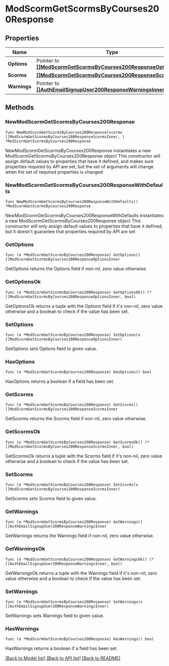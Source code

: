 # ModScormGetScormsByCourses200Response

## Properties

Name | Type | Description | Notes
------------ | ------------- | ------------- | -------------
**Options** | Pointer to [**[]ModScormGetScormsByCourses200ResponseOptionsInner**](ModScormGetScormsByCourses200ResponseOptionsInner.md) |  | [optional] 
**Scorms** | [**[]ModScormGetScormsByCourses200ResponseScormsInner**](ModScormGetScormsByCourses200ResponseScormsInner.md) |  | 
**Warnings** | Pointer to [**[]AuthEmailSignupUser200ResponseWarningsInner**](AuthEmailSignupUser200ResponseWarningsInner.md) |  | [optional] 

## Methods

### NewModScormGetScormsByCourses200Response

`func NewModScormGetScormsByCourses200Response(scorms []ModScormGetScormsByCourses200ResponseScormsInner, ) *ModScormGetScormsByCourses200Response`

NewModScormGetScormsByCourses200Response instantiates a new ModScormGetScormsByCourses200Response object
This constructor will assign default values to properties that have it defined,
and makes sure properties required by API are set, but the set of arguments
will change when the set of required properties is changed

### NewModScormGetScormsByCourses200ResponseWithDefaults

`func NewModScormGetScormsByCourses200ResponseWithDefaults() *ModScormGetScormsByCourses200Response`

NewModScormGetScormsByCourses200ResponseWithDefaults instantiates a new ModScormGetScormsByCourses200Response object
This constructor will only assign default values to properties that have it defined,
but it doesn't guarantee that properties required by API are set

### GetOptions

`func (o *ModScormGetScormsByCourses200Response) GetOptions() []ModScormGetScormsByCourses200ResponseOptionsInner`

GetOptions returns the Options field if non-nil, zero value otherwise.

### GetOptionsOk

`func (o *ModScormGetScormsByCourses200Response) GetOptionsOk() (*[]ModScormGetScormsByCourses200ResponseOptionsInner, bool)`

GetOptionsOk returns a tuple with the Options field if it's non-nil, zero value otherwise
and a boolean to check if the value has been set.

### SetOptions

`func (o *ModScormGetScormsByCourses200Response) SetOptions(v []ModScormGetScormsByCourses200ResponseOptionsInner)`

SetOptions sets Options field to given value.

### HasOptions

`func (o *ModScormGetScormsByCourses200Response) HasOptions() bool`

HasOptions returns a boolean if a field has been set.

### GetScorms

`func (o *ModScormGetScormsByCourses200Response) GetScorms() []ModScormGetScormsByCourses200ResponseScormsInner`

GetScorms returns the Scorms field if non-nil, zero value otherwise.

### GetScormsOk

`func (o *ModScormGetScormsByCourses200Response) GetScormsOk() (*[]ModScormGetScormsByCourses200ResponseScormsInner, bool)`

GetScormsOk returns a tuple with the Scorms field if it's non-nil, zero value otherwise
and a boolean to check if the value has been set.

### SetScorms

`func (o *ModScormGetScormsByCourses200Response) SetScorms(v []ModScormGetScormsByCourses200ResponseScormsInner)`

SetScorms sets Scorms field to given value.


### GetWarnings

`func (o *ModScormGetScormsByCourses200Response) GetWarnings() []AuthEmailSignupUser200ResponseWarningsInner`

GetWarnings returns the Warnings field if non-nil, zero value otherwise.

### GetWarningsOk

`func (o *ModScormGetScormsByCourses200Response) GetWarningsOk() (*[]AuthEmailSignupUser200ResponseWarningsInner, bool)`

GetWarningsOk returns a tuple with the Warnings field if it's non-nil, zero value otherwise
and a boolean to check if the value has been set.

### SetWarnings

`func (o *ModScormGetScormsByCourses200Response) SetWarnings(v []AuthEmailSignupUser200ResponseWarningsInner)`

SetWarnings sets Warnings field to given value.

### HasWarnings

`func (o *ModScormGetScormsByCourses200Response) HasWarnings() bool`

HasWarnings returns a boolean if a field has been set.


[[Back to Model list]](../README.md#documentation-for-models) [[Back to API list]](../README.md#documentation-for-api-endpoints) [[Back to README]](../README.md)


